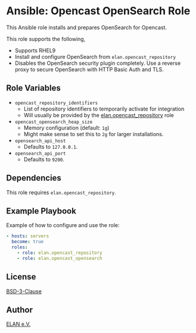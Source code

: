 Ansible: Opencast OpenSearch Role
====================================

This Ansible role installs and prepares OpenSearch for Opencast.

This role supports the following,

- Supports RHEL9
- Install and configure OpenSearch from `elan.opencast_repository`
- Disables the OpenSearch security plugin completely. Use a reverse
  proxy to secure OpenSearch with HTTP Basic Auth and TLS.

## Role Variables

- `opencast_repository_identifiers`
  - List of repository identifiers to temporarily activate for integration
  - Will usually be provided by the [elan.opencast_repository](https://github.com/elan-ev/opencast_repository) role
- `opencast_opensearch_heap_size`
  - Memory configuration (default: `1g`)
  - Might make sense to set this to `2g` for larger installations.
- `opensearch_api_host`
  - Defaults to `127.0.0.1`.
- `opensearch_api_port`
  - Defaults to `9200`.

## Dependencies

This role requires `elan.opencast_repository`.

## Example Playbook

Example of how to configure and use the role:

```yaml
- hosts: servers
  become: true
  roles:
    - role: elan.opencast_repository
    - role: elan.opencast_opensearch
```

## License
[BSD-3-Clause](LICENSE)

## Author
[ELAN e.V.](https://elan-ev.de)
